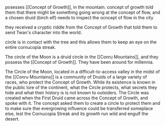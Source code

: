 posesses [[Concept of Growth]], in the mountain. concept of growth told them that there might be something going wrong at the concept of flow, and a chosen druid (birch elf) needs to inspect the ocncept of flow in the city

they received a cryptic riddle from the Concept of Growth that told them to send Twan's character into the world.


circle is in contact with the tree and this allows them to keep an eye on the entire cornucopia streak.


The circle of the Moon is a druid circle in the [[Conru Mountains]], and they possess the [[Concept of Growth]]. They have been around for millennia. 


The Circle of the Moon, located in a difficult-to-access valley in the midst of the [[Conru Mountains]] is a community of Druids of a large variety of races, who protect the Concept of Growth. While its existence is known in the public lore of the continent, what the Circle protects, what secrets they hide and what their history is is not known to outsiders.
The Circle was created when the First Druid came across the Concept of Growth, and spoke with it. The concept asked them to create a circle to protect them and to make sure thei evergrowing influence could be transferred someplace else, lest the Cornucopia Streak and its growth run wild and engulf the desert.

